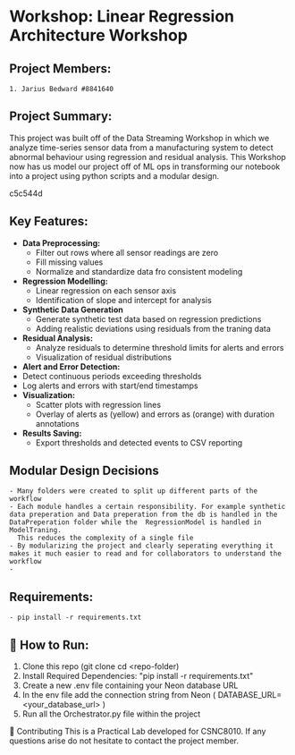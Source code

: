 # Workshop: Linear Regression Architecture Workshop

##  Project Members:
    1. Jarius Bedward #8841640

## Project Summary:

This project was built off of the Data Streaming Workshop
in which we analyze time-series sensor data from a manufacturing system to detect abnormal 
behaviour using regression and residual analysis. This Workshop now has us model our project off of ML ops in 
transforming our notebook into a project using python scripts and a modular design. 

c5c544d

## **Key Features:**
- **Data Preprocessing:**
  - Filter out rows where all sensor readings are zero
  - Fill missing values
  - Normalize and standardize data fro consistent modeling
- **Regression Modelling:**
  - Linear regression on each sensor axis
  - Identification of slope and intercept for analysis
- **Synthetic Data Generation**
  - Generate synthetic test data based on regression predictions
  - Adding realistic deviations using residuals from the traning data
- **Residual Analysis:**
  - Analyze residuals to determine threshold limits for alerts and errors
  - Visualization of residual distributions
-  **Alert and Error Detection:**
  - Detect continuous periods exceeding thresholds
  - Log alerts and errors with start/end timestamps
- **Visualization:**
  - Scatter plots with regression lines
  - Overlay of alerts as (yellow) and errors as (orange) with duration annotations
- **Results Saving:**
  - Export thresholds and detected events to CSV reporting

## Modular Design Decisions
    - Many folders were created to split up different parts of the workflow
    - Each module handles a certain responsibility. For example synthetic data preperation and Data preperation from the db is handled in the DataPreperation folder while the  RegressionModel is handled in ModelTraning.
      This reduces the complexity of a single file
    - By modularizing the project and clearly seperating everything it makes it much easier to read and for collaborators to understand the workflow
    -

## Requirements:
    - pip install -r requirements.txt

##  🎯  How to Run:

1. Clone this repo (git clone <repo-url> cd <repo-folder)
2. Install Required Dependencies: "pip install -r requirements.txt"
4. Create a new .env file containing your Neon database URL
5. In the env file add the connection string from Neon ( DATABASE_URL=<your_database_url> )
6. Run all the Orchestrator.py file within the project


🤝 Contributing
This is a Practical Lab developed for CSNC8010. If any questions arise do not hesitate to contact the project member.